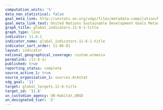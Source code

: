 ```yaml
---
computation_units: '%'
data_non_statistical: false
goal_meta_link: http://unstats.un.org/sdgs/files/metadata-compilation/Metadata-Goal-11.pdf
goal_meta_link_text: United Nations Sustainable Development Goals Metadata (pdf 2066kB)
graph_title: global_indicators.11-6-1-title
graph_type: line
indicator: 11.6.1
indicator_name: global_indicators.11-6-1-title
indicator_sort_order: 11-06-01
layout: indicator
national_geographical_coverage: custom.armenia
permalink: /11-6-1/
published: true
reporting_status: complete
source_active_1: true
source_organisation_1: sources.Armstat
sdg_goal: '11'
target: global_targets.11-6-title
target_id: '11.6'
un_custodian_agency: UN-Habitat,UNSD
un_designated_tier: '2'
---
```

